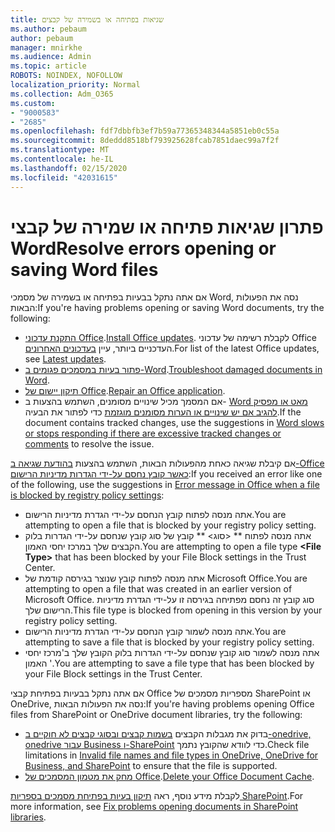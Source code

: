 ```yaml
---
title: שגיאות בפתיחה או בשמירה של קבצים
ms.author: pebaum
author: pebaum
manager: mnirkhe
ms.audience: Admin
ms.topic: article
ROBOTS: NOINDEX, NOFOLLOW
localization_priority: Normal
ms.collection: Adm_O365
ms.custom:
- "9000583"
- "2685"
ms.openlocfilehash: fdf7dbbfb3ef7b59a77365348344a5851eb0c55a
ms.sourcegitcommit: 8deddd8518bf793925628fcab7851daec99a7f2f
ms.translationtype: MT
ms.contentlocale: he-IL
ms.lasthandoff: 02/15/2020
ms.locfileid: "42031615"
---
```

# <a name="resolve-errors-opening-or-saving-word-files"></a><span data-ttu-id="52a09-102">פתרון שגיאות פתיחה או שמירה של קבצי Word</span><span class="sxs-lookup"><span data-stu-id="52a09-102">Resolve errors opening or saving Word files</span></span>

<span data-ttu-id="52a09-103">אם אתה נתקל בבעיות בפתיחה או בשמירה של מסמכי Word, נסה את הפעולות הבאות:</span><span class="sxs-lookup"><span data-stu-id="52a09-103">If you're having problems opening or saving Word documents, try the following:</span></span>

- <span data-ttu-id="52a09-104">[התקנת עדכוני Office](https://support.office.com/article/2ab296f3-7f03-43a2-8e50-46de917611c5).</span><span class="sxs-lookup"><span data-stu-id="52a09-104">[Install Office updates](https://support.office.com/article/2ab296f3-7f03-43a2-8e50-46de917611c5).</span></span> <span data-ttu-id="52a09-105">לקבלת רשימה של עדכוני Office העדכניים ביותר, עיין [בעדכונים האחרונים](https://docs.microsoft.com/officeupdates/office-updates-msi).</span><span class="sxs-lookup"><span data-stu-id="52a09-105">For list of the latest Office updates, see [Latest updates](https://docs.microsoft.com/officeupdates/office-updates-msi).</span></span>
- <span data-ttu-id="52a09-106">[פתור בעיות במסמכים פגומים ב-Word](https://docs.microsoft.com/office/troubleshoot/word/damaged-documents-in-word).</span><span class="sxs-lookup"><span data-stu-id="52a09-106">[Troubleshoot damaged documents in Word](https://docs.microsoft.com/office/troubleshoot/word/damaged-documents-in-word).</span></span>
- <span data-ttu-id="52a09-107">[תיקון יישום של Office](https://support.office.com/Article/Repair-an-Office-application-7821d4b6-7c1d-4205-aa0e-a6b40c5bb88b).</span><span class="sxs-lookup"><span data-stu-id="52a09-107">[Repair an Office application](https://support.office.com/Article/Repair-an-Office-application-7821d4b6-7c1d-4205-aa0e-a6b40c5bb88b).</span></span>
- <span data-ttu-id="52a09-108">אם המסמך מכיל שינויים מסומנים, השתמש בהצעות ב- [Word מאט או מפסיק להגיב אם יש שינויים או הערות מסומנים מוגזמת](https://docs.microsoft.com/en-us/office/troubleshoot/word/word-stops-responding) כדי לפתור את הבעיה.</span><span class="sxs-lookup"><span data-stu-id="52a09-108">If the document contains tracked changes, use the suggestions in [Word slows or stops responding if there are excessive tracked changes or comments](https://docs.microsoft.com/en-us/office/troubleshoot/word/word-stops-responding) to resolve the issue.</span></span>

<span data-ttu-id="52a09-109">אם קיבלת שגיאה כאחת מהפעולות הבאות, השתמש בהצעות [בהודעת שגיאה ב-Office כאשר קובץ נחסם על-ידי הגדרות מדיניות הרישום](https://docs.microsoft.com/office/troubleshoot/settings/file-blocked-in-office):</span><span class="sxs-lookup"><span data-stu-id="52a09-109">If you received an error like one of the following, use the suggestions in [Error message in Office when a file is blocked by registry policy settings](https://docs.microsoft.com/office/troubleshoot/settings/file-blocked-in-office):</span></span>

- <span data-ttu-id="52a09-110">אתה מנסה לפתוח קובץ הנחסם על-ידי הגדרת מדיניות הרישום.</span><span class="sxs-lookup"><span data-stu-id="52a09-110">You are attempting to open a file that is blocked by your registry policy setting.</span></span>
- <span data-ttu-id="52a09-111">אתה מנסה לפתוח \*\* \<סוג\> \*\* קובץ של סוג קובץ שנחסם על-ידי הגדרות בלוק הקבצים שלך במרכז יחסי האמון.</span><span class="sxs-lookup"><span data-stu-id="52a09-111">You are attempting to open a file type **\<File Type\>** that has been blocked by your File Block settings in the Trust Center.</span></span>
- <span data-ttu-id="52a09-112">אתה מנסה לפתוח קובץ שנוצר בגירסה קודמת של Microsoft Office.</span><span class="sxs-lookup"><span data-stu-id="52a09-112">You are attempting to open a file that was created in an earlier version of Microsoft Office.</span></span> <span data-ttu-id="52a09-113">סוג קובץ זה נחסם מפתיחה בגירסה זו על-ידי הגדרת מדיניות הרישום שלך.</span><span class="sxs-lookup"><span data-stu-id="52a09-113">This file type is blocked from opening in this version by your registry policy setting.</span></span>
- <span data-ttu-id="52a09-114">אתה מנסה לשמור קובץ הנחסם על-ידי הגדרת מדיניות הרישום.</span><span class="sxs-lookup"><span data-stu-id="52a09-114">You are attempting to save a file that is blocked by your registry policy setting.</span></span>
- <span data-ttu-id="52a09-115">אתה מנסה לשמור סוג קובץ שנחסם על-ידי הגדרות בלוק הקובץ שלך ב'מרכז יחסי האמון '.</span><span class="sxs-lookup"><span data-stu-id="52a09-115">You are attempting to save a file type that has been blocked by your File Block settings in the Trust Center.</span></span>

<span data-ttu-id="52a09-116">אם אתה נתקל בבעיות בפתיחת קבצי Office מספריות מסמכים של SharePoint או OneDrive, נסה את הפעולות הבאות:</span><span class="sxs-lookup"><span data-stu-id="52a09-116">If you're having problems opening Office files from SharePoint or OneDrive document libraries, try the following:</span></span>

- <span data-ttu-id="52a09-117">בדוק את מגבלות הקבצים [בשמות קבצים ובסוגי קבצים לא חוקיים ב-onedrive, onedrive עבור Business ו-SharePoint](https://support.office.com/article/64883a5d-228e-48f5-b3d2-eb39e07630fa) כדי לוודא שהקובץ נתמך.</span><span class="sxs-lookup"><span data-stu-id="52a09-117">Check file limitations in [Invalid file names and file types in OneDrive, OneDrive for Business, and SharePoint](https://support.office.com/article/64883a5d-228e-48f5-b3d2-eb39e07630fa) to ensure that the file is supported.</span></span> 
- <span data-ttu-id="52a09-118">[מחק את מטמון המסמכים של Office](https://support.office.com/article/b1d3765e-d71b-4bb8-99ca-acd22c42995d
).</span><span class="sxs-lookup"><span data-stu-id="52a09-118">[Delete your Office Document Cache](https://support.office.com/article/b1d3765e-d71b-4bb8-99ca-acd22c42995d
).</span></span> 

<span data-ttu-id="52a09-119">לקבלת מידע נוסף, ראה [תיקון בעיות בפתיחת מסמכים בספריות SharePoint](https://support.office.com/article/31329fa1-4ad0-47fc-95d8-bb0c5b12a536).</span><span class="sxs-lookup"><span data-stu-id="52a09-119">For more information, see [Fix problems opening documents in SharePoint libraries](https://support.office.com/article/31329fa1-4ad0-47fc-95d8-bb0c5b12a536).</span></span>
